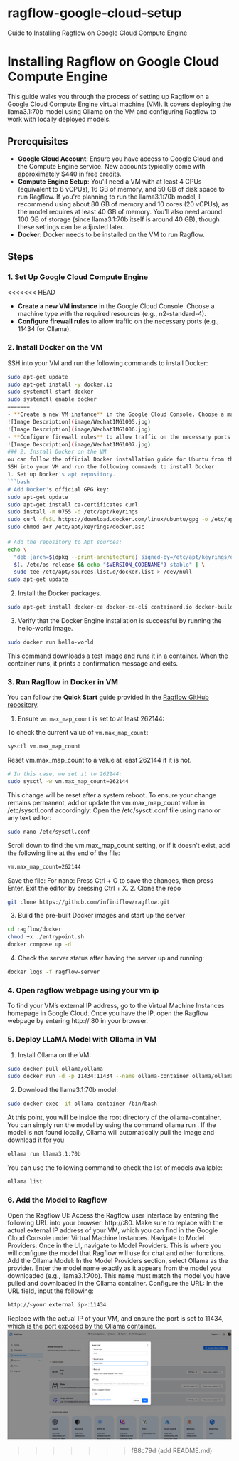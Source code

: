 # ragflow-google-cloud-setup
Guide to Installing Ragflow on Google Cloud Compute Engine
# Installing Ragflow on Google Cloud Compute Engine

This guide walks you through the process of setting up Ragflow on a Google Cloud Compute Engine virtual machine (VM). It covers deploying the llama3.1:70b model using Ollama on the VM and configuring Ragflow to work with locally deployed models.

## Prerequisites

- **Google Cloud Account**: Ensure you have access to Google Cloud and the Compute Engine service. New accounts typically come with approximately $440 in free credits.
- **Compute Engine Setup**: You'll need a VM with at least 4 CPUs (equivalent to 8 vCPUs), 16 GB of memory, and 50 GB of disk space to run Ragflow. If you're planning to run the llama3.1:70b model, I recommend using about 80 GB of memory and 10 cores (20 vCPUs), as the model requires at least 40 GB of memory. You'll also need around 100 GB of storage (since llama3.1:70b itself is around 40 GB), though these settings can be adjusted later.
- **Docker**: Docker needs to be installed on the VM to run Ragflow.

## Steps

### 1. Set Up Google Cloud Compute Engine

<<<<<<< HEAD
- **Create a new VM instance** in the Google Cloud Console. Choose a machine type with the required resources (e.g., n2-standard-4).
- **Configure firewall rules** to allow traffic on the necessary ports (e.g., 11434 for Ollama).

### 2. Install Docker on the VM

SSH into your VM and run the following commands to install Docker:

```bash
sudo apt-get update
sudo apt-get install -y docker.io
sudo systemctl start docker
sudo systemctl enable docker
=======
- **Create a new VM instance** in the Google Cloud Console. Choose a machine type with the required resources (e.g., E2). It is recommended to use Linux Ubuntu as the operating system.
![Image Description](image/WechatIMG1005.jpg)
![Image Description](image/WechatIMG1006.jpg)
- **Configure firewall rules** to allow traffic on the necessary ports (e.g., 11434 for Ollama).
![Image Description](image/WechatIMG1007.jpg)
### 2. Install Docker on the VM
ou can follow the official Docker installation guide for Ubuntu from this link: https://docs.docker.com/engine/install/ubuntu/
SSH into your VM and run the following commands to install Docker:
1. Set up Docker's apt repository.
```bash
# Add Docker's official GPG key:
sudo apt-get update
sudo apt-get install ca-certificates curl
sudo install -m 0755 -d /etc/apt/keyrings
sudo curl -fsSL https://download.docker.com/linux/ubuntu/gpg -o /etc/apt/keyrings/docker.asc
sudo chmod a+r /etc/apt/keyrings/docker.asc

# Add the repository to Apt sources:
echo \
  "deb [arch=$(dpkg --print-architecture) signed-by=/etc/apt/keyrings/docker.asc] https://download.docker.com/linux/ubuntu \
  $(. /etc/os-release && echo "$VERSION_CODENAME") stable" | \
  sudo tee /etc/apt/sources.list.d/docker.list > /dev/null
sudo apt-get update
```
2. Install the Docker packages.
```bash
sudo apt-get install docker-ce docker-ce-cli containerd.io docker-buildx-plugin docker-compose-plugin
```
3. Verify that the Docker Engine installation is successful by running the hello-world image.
```bash
sudo docker run hello-world
```
This command downloads a test image and runs it in a container. When the container runs, it prints a confirmation message and exits.
### 3. Run Ragflow in Docker in VM
You can follow the **Quick Start** guide provided in the [Ragflow GitHub repository](https://github.com/infiniflow/ragflow/blob/main/README.md).

1. Ensure `vm.max_map_count` is set to at least 262144:

To check the current value of `vm.max_map_count`:
```bash
sysctl vm.max_map_count
```
Reset vm.max_map_count to a value at least 262144 if it is not.
```bash
# In this case, we set it to 262144:
sudo sysctl -w vm.max_map_count=262144
```
This change will be reset after a system reboot. To ensure your change remains permanent, add or update the vm.max_map_count value in /etc/sysctl.conf accordingly:
Open the /etc/sysctl.conf file using nano or any text editor:
```bash
sudo nano /etc/sysctl.conf
```
Scroll down to find the vm.max_map_count setting, or if it doesn't exist, add the following line at the end of the file:
```bash
vm.max_map_count=262144
```
Save the file:
For nano: Press Ctrl + O to save the changes, then press Enter.
Exit the editor by pressing Ctrl + X.
2. Clone the repo
```bash
git clone https://github.com/infiniflow/ragflow.git
```
3. Build the pre-built Docker images and start up the server
```bash
cd ragflow/docker
chmod +x ./entrypoint.sh
docker compose up -d
```
4. Check the server status after having the server up and running:
```bash
docker logs -f ragflow-server
```
### 4. Open ragflow webpage using your vm ip
To find your VM’s external IP address, go to the Virtual Machine Instances homepage in Google Cloud. Once you have the IP, open the Ragflow webpage by entering http://<your-vm-external-ip>:80 in your browser.
### 5. Deploy LLaMA Model with Ollama in VM
1. Install Ollama on the VM:
```bash
sudo docker pull ollama/ollama
sudo docker run -d -p 11434:11434 --name ollama-container ollama/ollama
```
2. Download the llama3.1:70b model:
```bash
sudo docker exec -it ollama-container /bin/bash
```
At this point, you will be inside the root directory of the ollama-container. You can simply run the model by using the command ollama run <model-name>. If the model is not found locally, Ollama will automatically pull the image and download it for you
```bash
ollama run llama3.1:70b
```
You can use the following command to check the list of models available:
```bash
ollama list 
```
### 6. Add the Model to Ragflow
Open the Ragflow UI:
Access the Ragflow user interface by entering the following URL into your browser: http://<your external ip>:80.
Make sure to replace <your external ip> with the actual external IP address of your VM, which you can find in the Google Cloud Console under Virtual Machine Instances.
Navigate to Model Providers:
Once in the UI, navigate to Model Providers. This is where you will configure the model that Ragflow will use for chat and other functions.
Add the Ollama Model:
In the Model Providers section, select Ollama as the provider.
Enter the model name exactly as it appears from the model you downloaded (e.g., llama3.1:70b). This name must match the model you have pulled and downloaded in the Ollama container.
Configure the URL:
In the URL field, input the following: 
```bash
http://<your external ip>:11434
```
Replace <your external ip> with the actual IP of your VM, and ensure the port is set to 11434, which is the port exposed by the Ollama container.
![Image Description](image/WechatIMG1008.jpg)
>>>>>>> f88c79d (add README.md)
